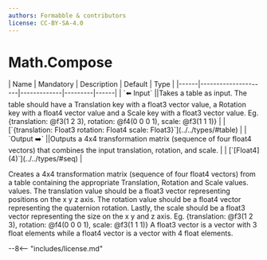 ```yaml
---
authors: Formabble & contributors
license: CC-BY-SA-4.0
---
```



# Math.Compose

<div class="sh-parameters" markdown="1">
| Name | Mandatory | Description | Default | Type |
|------|---------------------|-------------|---------|------|
| `⬅️ Input` ||Takes a table as input. The table should have a Translation key with a float3 vector value, a Rotation key with a float4 vector value and a Scale key with a float3 vector value. Eg. {translation: @f3(1 2 3), rotation: @f4(0 0 0 1), scale: @f3(1 1 1)} | | [`{translation: Float3 rotation: Float4 scale: Float3}`](../../types/#table) |
| `Output ➡️` ||Outputs a 4x4 transformation matrix (sequence of four float4 vectors) that combines the input translation, rotation, and scale. | | [`[Float4](4)`](../../types/#seq) |

</div>

Creates a 4x4 transformation matrix (sequence of four float4 vectors) from a table containing the appropriate Translation, Rotation and Scale values. values. The translation value should be a float3 vector representing positions on the x y z axis. The rotation value should be a float4 vector representing the quaternion rotation. Lastly, the scale should be a float3 vector representing the size on the x y and z axis. Eg. {translation: @f3(1 2 3), rotation: @f4(0 0 0 1), scale: @f3(1 1 1)} A float3 vector is a vector with 3 float elements while a float4 vector is a vector with 4 float elements.

--8<-- "includes/license.md"

